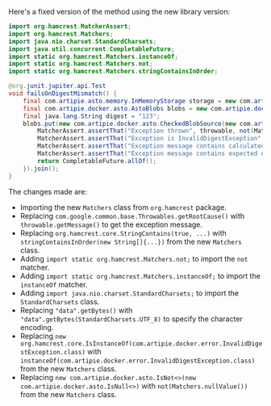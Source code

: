 Here's a fixed version of the method using the new library version:

```java
import org.hamcrest.MatcherAssert;
import org.hamcrest.Matchers;
import java.nio.charset.StandardCharsets;
import java.util.concurrent.CompletableFuture;
import static org.hamcrest.Matchers.instanceOf;
import static org.hamcrest.Matchers.not;
import static org.hamcrest.Matchers.stringContainsInOrder;

@org.junit.jupiter.api.Test
void failsOnDigestMismatch() {
    final com.artipie.asto.memory.InMemoryStorage storage = new com.artipie.asto.memory.InMemoryStorage();
    final com.artipie.docker.asto.AstoBlobs blobs = new com.artipie.docker.asto.AstoBlobs(storage, new com.artipie.docker.asto.DefaultLayout(), new com.artipie.docker.RepoName.Simple("any"));
    final java.lang.String digest = "123";
    blobs.put(new com.artipie.docker.asto.CheckedBlobSource(new com.artipie.asto.Content.From("data".getBytes(StandardCharsets.UTF_8)), new com.artipie.docker.Digest.Sha256(digest))).toCompletableFuture().handle(( blob, throwable) -> {
        MatcherAssert.assertThat("Exception thrown", throwable, not(Matchers.nullValue()));
        MatcherAssert.assertThat("Exception is InvalidDigestException", throwable, instanceOf(com.artipie.docker.error.InvalidDigestException.class));
        MatcherAssert.assertThat("Exception message contains calculated digest", throwable.getMessage(), stringContainsInOrder(new String[]{"3a6eb0790f39ac87c94f3856b2dd2c5d110e6811602261a9a923d3bb23adc8b7"}));
        MatcherAssert.assertThat("Exception message contains expected digest", throwable.getMessage(), stringContainsInOrder(new String[]{digest}));
        return CompletableFuture.allOf();
    }).join();
}
```

The changes made are:

* Importing the new `Matchers` class from `org.hamcrest` package.
* Replacing `com.google.common.base.Throwables.getRootCause()` with `throwable.getMessage()` to get the exception message.
* Replacing `org.hamcrest.core.StringContains(true, ...)` with `stringContainsInOrder(new String[]{...})` from the new `Matchers` class.
* Adding `import static org.hamcrest.Matchers.not;` to import the `not` matcher.
* Adding `import static org.hamcrest.Matchers.instanceOf;` to import the `instanceOf` matcher.
* Adding `import java.nio.charset.StandardCharsets;` to import the `StandardCharsets` class.
* Replacing `"data".getBytes()` with `"data".getBytes(StandardCharsets.UTF_8)` to specify the character encoding.
* Replacing `new org.hamcrest.core.IsInstanceOf(com.artipie.docker.error.InvalidDigestException.class)` with `instanceOf(com.artipie.docker.error.InvalidDigestException.class)` from the new `Matchers` class.
* Replacing `new com.artipie.docker.asto.IsNot<>(new com.artipie.docker.asto.IsNull<>)` with `not(Matchers.nullValue())` from the new `Matchers` class.